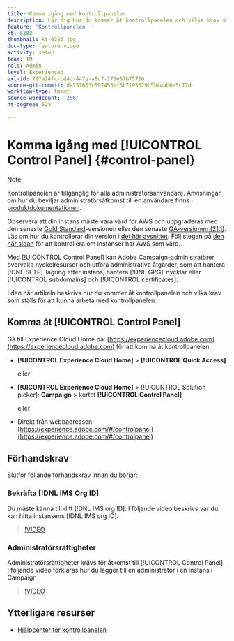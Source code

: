 ```yaml
---
title: Komma igång med kontrollpanelen
description: Lär dig hur du kommer åt kontrollpanelen och vilka krav som ställs för att kunna arbeta med kontrollpanelen.
feature: 'Kontrollpanelen  '
kt: 6388
thumbnail: kt-6385.jpg
doc-type: feature video
activity: setup
team: TM
role: Admin
level: Experienced
exl-id: 797a24fc-cd4d-447e-a8c7-275e57b75716
source-git-commit: da757603c597453ef6b7195329b5b44ab6e5c77d
workflow-type: tm+mt
source-wordcount: '286'
ht-degree: 52%

---
```


# Komma igång med [!UICONTROL Control Panel] {#control-panel}

>[!NOTE]
>
> Kontrollpanelen är tillgänglig för alla administratörsanvändare. Anvisningar om hur du beviljar administratörsåtkomst till en användare finns i [produktdokumentationen](https://experienceleague.adobe.com/docs/control-panel/using/discover-control-panel/managing-permissions.html?lang=sv#discover-control-panel).
>
> Observera att din instans måste vara värd för AWS och uppgraderas med den senaste [Gold Standard](https://experienceleague.adobe.com/docs/campaign-classic/using/release-notes/gs-release/gs-overview.html?lang=sv)-versionen eller den senaste [GA-versionen (21.1)](https://experienceleague.adobe.com/docs/campaign-classic/using/release-notes/latest-release.html?lang=en#release-notes). Läs om hur du kontrollerar din version i [det här avsnittet](https://experienceleague.adobe.com/docs/campaign-classic/using/getting-started/starting-with-adobe-campaign/launching-adobe-campaign.html?lang=en#getting-your-campaign-version). Följ stegen på [den här sidan](https://experienceleague.adobe.com/docs/control-panel/using/faq.html) för att kontrollera om instanser har AWS som värd.

Med [!UICONTROL Control Panel] kan Adobe Campaign-administratörer övervaka nyckelresurser och utföra administrativa åtgärder, som att hantera [!DNL SFTP]-lagring efter instans, hantera [!DNL GPG]-nycklar eller [!UICONTROL subdomains] och [!UICONTROL certificates].

I den här artikeln beskrivs hur du kommer åt kontrollpanelen och vilka krav som ställs för att kunna arbeta med kontrollpanelen.

## Komma åt [!UICONTROL Control Panel]

Gå till Experience Cloud Home på: [https://experiencecloud.adobe.com](https://experiencecloud.adobe.com) för att komma åt kontrollpanelen:

* **[!UICONTROL Experience Cloud Home]** > **[!UICONTROL Quick Access]**

   eller
* **[!UICONTROL Experience Cloud Home]**  > [!UICONTROL Solution picker]: **Campaign** > kortet **[!UICONTROL Control Panel]**

   eller

* Direkt från webbadressen: [https://experience.adobe.com/#/controlpanel](https://experience.adobe.com/#/controlpanel)

## Förhandskrav

Slutför följande förhandskrav innan du börjar:

### Bekräfta [!DNL IMS Org ID]

Du måste känna till ditt [!DNL IMS org ID]. I följande video beskrivs var du kan hitta instansens [!DNL IMS org ID].

>[!VIDEO](https://video.tv.adobe.com/v/27183?quality=12)

### Administratörsrättigheter

Administratörsrättigheter krävs för åtkomst till [!UICONTROL Control Panel].
I följande video förklaras hur du lägger till en administratör i en instans i Campaign

>[!VIDEO](https://video.tv.adobe.com/v/27147?quality=12)

## Ytterligare resurser

* [Hjälpcenter för kontrollpanelen](https://docs.adobe.com/content/help/sv-SE/control-panel/using/control-panel-home.html)
